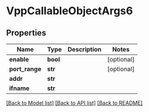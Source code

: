 # VppCallableObjectArgs6

## Properties
Name | Type | Description | Notes
------------ | ------------- | ------------- | -------------
**enable** | **bool** |  | [optional] 
**port_range** | **str** |  | [optional] 
**addr** | **str** |  | 
**ifname** | **str** |  | 

[[Back to Model list]](../README.md#documentation-for-models) [[Back to API list]](../README.md#documentation-for-api-endpoints) [[Back to README]](../README.md)

